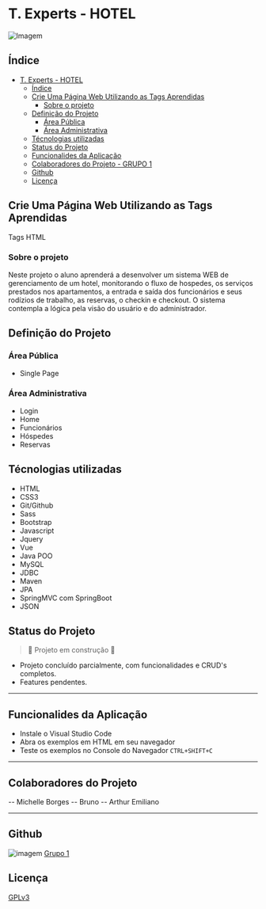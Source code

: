 # T. Experts - HOTEL

![Imagem](images/logoTex.png)

## Índice

- [T. Experts - HOTEL](#t-experts---hotel)
  - [Índice](#índice)
  - [Crie Uma Página Web Utilizando as Tags Aprendidas](#crie-uma-página-web-utilizando-as-tags-aprendidas)
    - [Sobre o projeto](#sobre-o-projeto)
  - [Definição do Projeto](#definição-do-projeto)
    - [Área Pública](#área-pública)
    - [Área Administrativa](#área-administrativa)
  - [Técnologias utilizadas](#técnologias-utilizadas)
  - [Status do Projeto](#status-do-projeto)
  - [Funcionalides da Aplicação](#funcionalides-da-aplicação)
  - [Colaboradores do Projeto - GRUPO 1](#colaboradores-do-projeto---grupo-1)
  - [Github](#github)
  - [Licença](#licença)

## Crie Uma Página Web Utilizando as Tags Aprendidas

Tags HTML

### Sobre o projeto

Neste projeto o aluno aprenderá a desenvolver um sistema WEB de gerenciamento de um hotel, monitorando o fluxo de hospedes, os serviços prestados nos apartamentos, a entrada e saída dos funcionários e seus rodízios de trabalho, as reservas, o checkin e checkout. O sistema contempla a lógica pela visão do usuário e do administrador.

## Definição do Projeto

### Área Pública
- Single Page
  
### Área Administrativa
- Login
- Home
- Funcionários
- Hóspedes
- Reservas 

## Técnologias utilizadas

- HTML
- CSS3
- Git/Github
- Sass
- Bootstrap
- Javascript
- Jquery
- Vue
- Java POO
- MySQL
- JDBC
- Maven
- JPA
- SpringMVC com SpringBoot
- JSON

## Status do Projeto

> :construction: Projeto em construção :construction:

- Projeto concluído parcialmente, com funcionalidades e CRUD's completos.
- Features pendentes.

---

## Funcionalides da Aplicação

- Instale o Visual Studio Code
- Abra os exemplos em HTML em seu navegador
- Teste os exemplos no Console do Navegador `CTRL+SHIFT+C`

---

## Colaboradores do Projeto 

-- Michelle Borges
-- Bruno 
-- Arthur Emiliano


---

## Github

![imagem](https://img.shields.io/github/forks/Mikallina) [Grupo 1](https://github.com/TExpertsG1/hotelg1)

## Licença

[GPLv3](https://choosealicense.com/licenses/gpl-3.0/)
